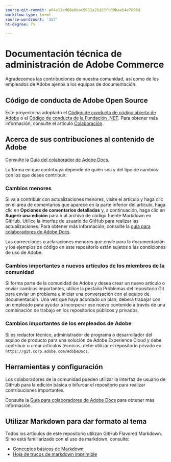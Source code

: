 ```yaml
---
source-git-commit: a04e13ed68e0eac5031a2b163fc00bae64e7698d
workflow-type: tm+mt
source-wordcount: '357'
ht-degree: 7%

---
```

# Documentación técnica de administración de Adobe Commerce

Agradecemos las contribuciones de nuestra comunidad, así como de los empleados de Adobe ajenos a los equipos de documentación.

## Código de conducta de Adobe Open Source

Este proyecto ha adoptado el [Código de conducta de código abierto de Adobe](code-of-conduct.md) o el [Código de conducta de la Fundación .NET](https://dotnetfoundation.org/code-of-conduct). Para obtener más información, consulte el artículo [Colaboración](contributing.md).

## Acerca de sus contribuciones al contenido de Adobe

Consulte la [Guía del colaborador de Adobe Docs](https://experienceleague.adobe.com/docs/contributor/contributor-guide/introduction.html).

La forma en que contribuya depende de quién sea y del tipo de cambios con los que desee contribuir:

### Cambios menores

Si va a contribuir con actualizaciones menores, visite el artículo y haga clic en el área de comentarios que aparece en la parte inferior del artículo, haga clic en **Opciones de comentarios detalladas** y, a continuación, haga clic en **Sugerir una edición** para ir al archivo de código fuente Markdown en GitHub. Utilice la interfaz de usuario de GitHub para realizar las actualizaciones. Para obtener más información, consulte la [guía para colaboradores de Adobe Docs](https://experienceleague.adobe.com/docs/contributor/contributor-guide/introduction.html).

Las correcciones o aclaraciones menores que envíe para la documentación y los ejemplos de código en este repositorio están sujetos a las condiciones de uso de Adobe.

### Cambios importantes o nuevos artículos de los miembros de la comunidad

Si forma parte de la comunidad de Adobe y desea crear un nuevo artículo o enviar cambios importantes, utilice la pestaña Problemas del repositorio Git para enviar un problema e iniciar una conversación con el equipo de documentación. Una vez que haya acordado un plan, deberá trabajar con un empleado para ayudar a incorporar ese nuevo contenido a través de una combinación de trabajo en los repositorios públicos y privados.

### Cambios importantes de los empleados de Adobe

Si es redactor técnico, administrador de programa o desarrollador del equipo de producto para una solución de Adobe Experience Cloud y debe contribuir o crear artículos técnicos, debe utilizar el repositorio privado en `https://git.corp.adobe.com/AdobeDocs`.

## Herramientas y configuración

Los colaboradores de la comunidad pueden utilizar la interfaz de usuario de GitHub para la edición básica o bifurcar el repositorio para realizar contribuciones importantes.

Consulte la [Guía para colaboradores de Adobe Docs](https://experienceleague.adobe.com/docs/contributor/contributor-guide/introduction.html) para obtener más información.

## Utilizar Markdown para dar formato al tema

Todos los artículos de este repositorio utilizan GitHub Flavored Markdown. Si no está familiarizado con el uso de markdown, consulte:

- [Conceptos básicos de Markdown](https://help.github.com/articles/getting-started-with-writing-and-formatting-on-github/)
- [Hoja de trucos de markdown imprimible](https://guides.github.com/pdfs/markdown-cheatsheet-online.pdf)
